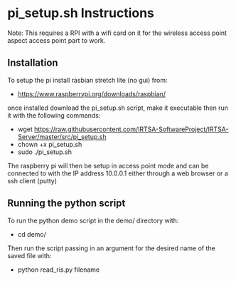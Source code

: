 # pi_setup.sh Instructions

Note: This requires a RPI with a wifi card on it for the wireless access point aspect access point part to work.

## Installation

To setup the pi install rasbian stretch lite (no gui) from:
- https://www.raspberrypi.org/downloads/raspbian/

once installed download the pi_setup.sh script, make it executable then run it with the following commands:

- wget https://raw.githubusercontent.com/IRTSA-SoftwareProject/IRTSA-Server/master/src/pi_setup.sh
- chown +x pi_setup.sh
- sudo ./pi_setup.sh

The raspberry pi will then be setup in access point mode and can be connected to with the IP address 10.0.0.1 either through a web browser or a ssh client (putty)

## Running the python script

To run the python demo script in the demo/ directory with:

- cd demo/

Then run the script passing in an argument for the desired name of the saved file with:

- python read_ris.py filename
